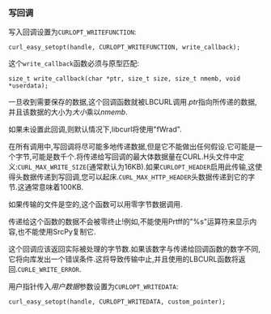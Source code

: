 
### 写回调

写入回调设置为`CURLOPT_WRITEFUNCTION`:

```
curl_easy_setopt(handle, CURLOPT_WRITEFUNCTION, write_callback);
```

这个`write_callback`函数必须与原型匹配:

```
size_t write_callback(char *ptr, size_t size, size_t nmemb, void *userdata);
```

一旦收到需要保存的数据,这个回调函数就被LBCURL调用.*ptr*指向所传递的数据,并且该数据的大小为*大小*乘以*nmemb*.

如果未设置此回调,则默认情况下,libcurl将使用"fWrad".

在所有调用中,写回调将尽可能多地传递数据,但是它不能做出任何假设.它可能是一个字节,可能是数千个.将传递给写回调的最大体数据量在CURL.H头文件中定义:`CURL_MAX_WRITE_SIZE`(通常默认为16KB).如果`CURLOPT_HEADER`启用此传输,这使得头数据传递到写回调,您可以起床.`CURL_MAX_HTTP_HEADER`头数据传递到它的字节.这通常意味着100KB.

如果传输的文件是空的,这个函数可以用零字节数据调用.

传递给这个函数的数据不会被零终止!例如,不能使用Prtff的"%s"运算符来显示内容,也不能使用SrcPy复制它.

这个回调应该返回实际被处理的字节数.如果该数字与传递给回调函数的数字不同,它将向库发出一个错误条件.这将导致传输中止,并且使用的LBCURL函数将返回.`CURLE_WRITE_ERROR`.

用户指针传入*用户数据*参数设置为`CURLOPT_WRITEDATA`:

```
curl_easy_setopt(handle, CURLOPT_WRITEDATA, custom_pointer);
```
